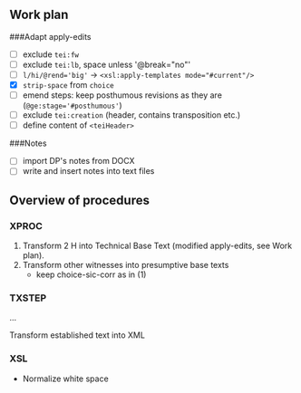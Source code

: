 ## Work plan
###Adapt apply-edits
* [ ] exclude `tei:fw`
* [ ] exclude `tei:lb`, space unless '@break="no"'
* [ ] `l/hi/@rend='big'` → `<xsl:apply-templates mode="#current"/>`
* [x] `strip-space` from `choice`
* [ ] emend steps: keep posthumous revisions as they are (`@ge:stage='#posthumous'`)
* [ ] exclude `tei:creation` (header, contains transposition etc.)
* [ ] define content of `<teiHeader>`

###Notes
* [ ] import DP's notes from DOCX
* [ ] write and insert notes into text files

##  Overview of procedures

### XPROC
1. Transform 2 H into Technical Base Text (modified apply-edits, see Work plan).
2. Transform other witnesses into presumptive base texts 
   * keep choice-sic-corr as in (1)

### TXSTEP
...

Transform established text into XML

### XSL
* Normalize white space
